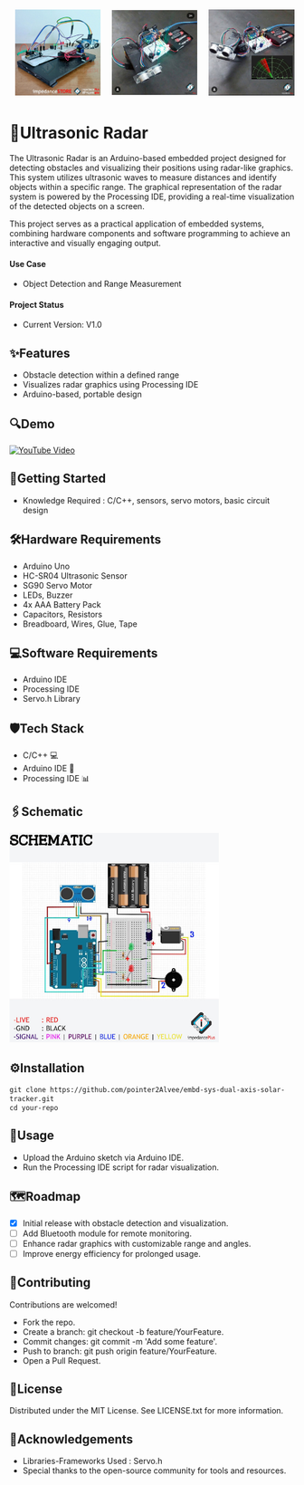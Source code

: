 <div style="display: flex; justify-content: space-around; align-items: center;">
  <img src="images/proj_pic_1.jpg" alt="Image 1" style="width: 30%; margin: 10px;">
  <img src="images/proj_pic_2.jpg" alt="Image 2" style="width: 30%; margin: 10px;">
  <img src="images/proj_pic_3.jpg" alt="Image 3" style="width: 30%; margin: 10px;">
</div>

# 📜Ultrasonic Radar
The Ultrasonic Radar is an Arduino-based embedded project designed for detecting obstacles and visualizing their positions using radar-like graphics. This system utilizes ultrasonic waves to measure distances and identify objects within a specific range. The graphical representation of the radar system is powered by the Processing IDE, providing a real-time visualization of the detected objects on a screen.

This project serves as a practical application of embedded systems, combining hardware components and software programming to achieve an interactive and visually engaging output.

#### Use Case 
- Object Detection and Range Measurement
#### Project Status
- Current Version: V1.0

## ✨Features
- Obstacle detection within a defined range
- Visualizes radar graphics using Processing IDE
- Arduino-based, portable design

## 🔍Demo
<a href="https://youtu.be/Qor8kjsCJkA?si=7d1Mhc0KW4GQb3sF" target="_blank">
  <img src="https://youtu.be/Qor8kjsCJkA?si=7d1Mhc0KW4GQb3sF.jpg" alt="YouTube Video" width="390" height="270">
</a>

## 🚀Getting Started
- Knowledge Required : C/C++, sensors, servo motors, basic circuit design

## 🛠️Hardware Requirements
- Arduino Uno
- HC-SR04 Ultrasonic Sensor
- SG90 Servo Motor
- LEDs, Buzzer
- 4x AAA Battery Pack
- Capacitors, Resistors
- Breadboard, Wires, Glue, Tape

## 💻Software Requirements
- Arduino IDE
- Processing IDE
- Servo.h Library

## 🛡️Tech Stack
- C/C++ 💻
- Arduino IDE 🧩
- Processing IDE 📊

## 🖇️Schematic
<img src="images/schematic.jpg" width="370" height="370" />

## ⚙️Installation
```
git clone https://github.com/pointer2Alvee/embd-sys-dual-axis-solar-tracker.git 
cd your-repo  
```

## 📖Usage
- Upload the Arduino sketch via Arduino IDE.
- Run the Processing IDE script for radar visualization.

## 🗺️Roadmap
- [x] Initial release with obstacle detection and visualization.
- [ ] Add Bluetooth module for remote monitoring.
- [ ] Enhance radar graphics with customizable range and angles.
- [ ] Improve energy efficiency for prolonged usage.

## 🤝Contributing
Contributions are welcomed!

+ Fork the repo. 
+ Create a branch: git checkout -b feature/YourFeature.
+ Commit changes: git commit -m 'Add some feature'.
+ Push to branch: git push origin feature/YourFeature.
+ Open a Pull Request.

## 📜License
Distributed under the MIT License. See LICENSE.txt for more information.

## 🙏Acknowledgements
- Libraries-Frameworks Used : Servo.h  
- Special thanks to the open-source community for tools and resources.


